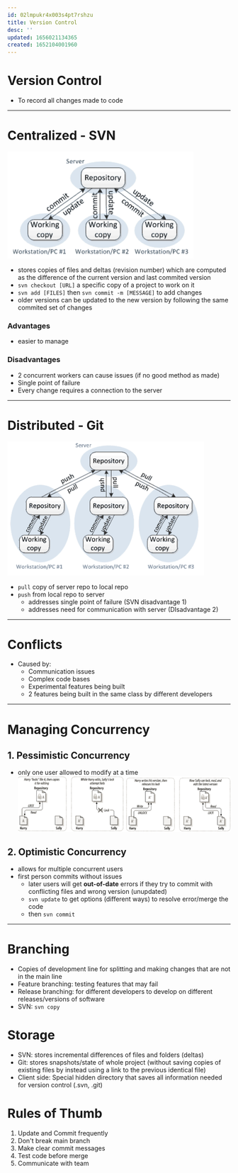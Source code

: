 ```yaml
---
id: 02lmpukr4x003s4pt7rshzu
title: Version Control
desc: ''
updated: 1656021134365
created: 1652104001960
---
```

# Version Control
* To record all changes made to code
---

# Centralized - SVN
![](2022-05-09-10-07-17.png)
* stores copies of files and deltas (revision number) which are computed as the difference of the current version and last commited version
* `svn checkout [URL]` a specific copy of a project to work on it
* `svn add [FILES]` then `svn commit -m [MESSAGE]` to add changes
* older versions can be updated to the new version by following the same commited set of changes

### Advantages
* easier to manage

### Disadvantages
* 2 concurrent workers can cause issues (if no good method as made)
* Single point of failure
* Every change requires a connection to the server
---
# Distributed - Git
![](2022-05-09-10-07-44.png)
* `pull` copy of server repo to local repo
* `push` from local repo to server
  * addresses single point of failure (SVN disadvantage 1)
  * addresses need for communication with server (DIsadvantage 2)

---
# Conflicts
* Caused by:
  * Communication issues
  * Complex code bases
  * Experimental features being built
  * 2 features being built in the same class by different developers

---
# Managing Concurrency
## 1. Pessimistic Concurrency
* only one user allowed to modify at a time
![](2022-05-09-10-49-35.png)

## 2. Optimistic Concurrency
* allows for multiple concurrent users
* first person commits without issues
  * later users will get **out-of-date** errors if they try to commit with conflicting files and wrong version (unupdated)
  * `svn update` to get options (different ways) to resolve error/merge the code
  * then `svn commit`

---
# Branching
* Copies of development line for splitting and making changes that are not in the main line
* Feature branching: testing features that may fail
* Release branching: for different developers to develop on different releases/versions of software 
* SVN: `svn copy`

# Storage
* SVN: stores incremental differences of files and folders (deltas)
* Git: stores snapshots/state of whole project (without saving copies of existing files by instead using a link to the previous identical file)
* Client side: Special hidden directory that saves all information needed for version control (.svn, .git)

# Rules of Thumb
1. Update and Commit frequently
2. Don't break main branch
3. Make clear commit messages
4. Test code before merge
5. Communicate with team